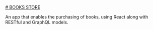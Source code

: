 [# BOOKS STORE](https://booksstore-react.herokuapp.com/shop/products/all/1)

An app that enables the purchasing of books, using React along with RESTful and GraphQL models.